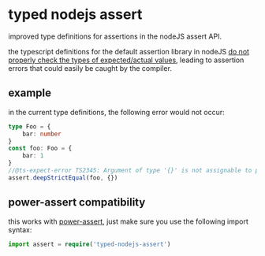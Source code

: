 # typed nodejs assert
improved type definitions for assertions in the nodeJS assert API.

the typescript definitions for the default assertion library in nodeJS [do not properly check the types of expected/actual values](https://github.com/DefinitelyTyped/DefinitelyTyped/pull/50274), leading to assertion errors that could
easily be caught by the compiler.

## example
in the current type definitions, the following error would not occur:
```ts
type Foo = {
    bar: number
}
const foo: Foo = {
    bar: 1
}
//@ts-expect-error TS2345: Argument of type '{}' is not assignable to parameter of type 'Foo'. Property 'bar' is missing in type '{}' but required in type 'Foo'
assert.deepStrictEqual(foo, {})
```

## power-assert compatibility
this works with [power-assert](https://npmjs.org/power-assert), just make sure you use the following import syntax:
```ts
import assert = require('typed-nodejs-assert')
```
